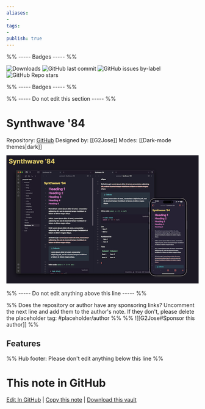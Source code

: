 ```yaml
---
aliases:
- 
tags: 
- 
publish: true
---
```


%% ----- Badges ----- %%

![Downloads](https://img.shields.io/badge/downloads-4982-573E7A?style=for-the-badge&logo=)
![GitHub last commit](https://img.shields.io/github/last-commit/G2Jose/synthwave-84-obsidian-theme?color=573E7A&label=last%20update&logo=github&style=for-the-badge)
![GitHub issues by-label](https://img.shields.io/github/issues/G2Jose/synthwave-84-obsidian-theme/help%20wanted?color=573E7A&logo=github&style=for-the-badge) 
![GitHub Repo stars](https://img.shields.io/github/stars/G2Jose/synthwave-84-obsidian-theme?color=573E7A&logo=github&style=for-the-badge)

%% ----- Badges ----- %%

%% ----- Do not edit this section ----- %%

# Synthwave '84

Repository: [GitHub](https://github.com/G2Jose/synthwave-84-obsidian-theme)
Designed by: [[G2Jose]]
Modes: [[Dark-mode themes|dark]]



![screenshot](https://github.com/G2Jose/synthwave-84-obsidian-theme/raw/HEAD/screenshot-512x288.png)

%% ----- Do not edit anything above this line ----- %% 

%% Does the repository or author have any sponsoring links? Uncomment the next line and add them to the author's note. If they don't, please delete the placeholder tag: #placeholder/author %%
%% ![[G2Jose#Sponsor this author]] %%


## Features



%% Hub footer: Please don't edit anything below this line %%

# This note in GitHub

<span class="git-footer">[Edit In GitHub](https://github.dev/obsidian-community/obsidian-hub/blob/main/02%20-%20Community%20Expansions/02.05%20All%20Community%20Expansions/Themes/Synthwave%20%2784.md "git-hub-edit-note") | [Copy this note](https://raw.githubusercontent.com/obsidian-community/obsidian-hub/main/02%20-%20Community%20Expansions/02.05%20All%20Community%20Expansions/Themes/Synthwave%20%2784.md "git-hub-copy-note") | [Download this vault](https://github.com/obsidian-community/obsidian-hub/archive/refs/heads/main.zip "git-hub-download-vault") </span>
